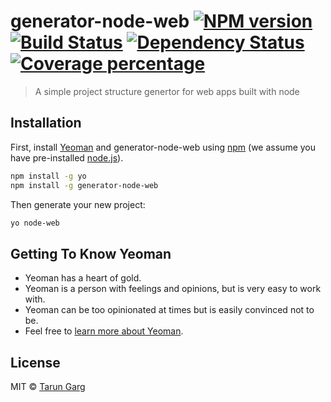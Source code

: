 # generator-node-web [![NPM version][npm-image]][npm-url] [![Build Status][travis-image]][travis-url] [![Dependency Status][daviddm-image]][daviddm-url] [![Coverage percentage][coveralls-image]][coveralls-url]
> A simple project structure genertor for web apps built with node

## Installation

First, install [Yeoman](http://yeoman.io) and generator-node-web using [npm](https://www.npmjs.com/) (we assume you have pre-installed [node.js](https://nodejs.org/)).

```bash
npm install -g yo
npm install -g generator-node-web
```

Then generate your new project:

```bash
yo node-web
```

## Getting To Know Yeoman

 * Yeoman has a heart of gold.
 * Yeoman is a person with feelings and opinions, but is very easy to work with.
 * Yeoman can be too opinionated at times but is easily convinced not to be.
 * Feel free to [learn more about Yeoman](http://yeoman.io/).

## License

MIT © [Tarun Garg](https://tarungarg546/github.io)


[npm-image]: https://badge.fury.io/js/generator-node-web.svg
[npm-url]: https://npmjs.org/package/generator-node-web
[travis-image]: https://travis-ci.org/tarungarg546/generator-node-web.svg?branch=master
[travis-url]: https://travis-ci.org/tarungarg546/generator-node-web
[daviddm-image]: https://david-dm.org/tarungarg546/generator-node-web.svg?theme=shields.io
[daviddm-url]: https://david-dm.org/tarungarg546/generator-node-web
[coveralls-image]: https://coveralls.io/repos/tarungarg546/generator-node-web/badge.svg
[coveralls-url]: https://coveralls.io/r/tarungarg546/generator-node-web
